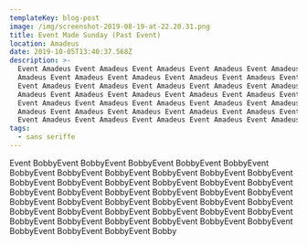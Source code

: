 ```yaml
---
templateKey: blog-post
image: /img/screenshot-2019-08-19-at-22.20.31.png
title: Event Made Sunday (Past Event)
location: Amadeus
date: 2019-10-05T13:40:37.568Z
description: >-
  Event Amadeus Event Amadeus Event Amadeus Event Amadeus Event Amadeus Event
  Amadeus Event Amadeus Event Amadeus Event Amadeus Event Amadeus Event Amadeus
  Event Amadeus Event Amadeus Event Amadeus Event Amadeus Event Amadeus Event
  Amadeus Event Amadeus Event Amadeus Event Amadeus Event Amadeus Event Amadeus
  Event Amadeus Event Amadeus Event Amadeus Event Amadeus Event Amadeus Event
  Amadeus Event Amadeus Event Amadeus Event Amadeus Event Amadeus Event Amadeus
  Event Amadeus Event Amadeus Event Amadeus Event Amadeus Event Amadeus 
tags:
  - sans seriffe
---
```

Event BobbyEvent BobbyEvent BobbyEvent BobbyEvent BobbyEvent BobbyEvent BobbyEvent BobbyEvent BobbyEvent BobbyEvent BobbyEvent BobbyEvent BobbyEvent BobbyEvent BobbyEvent BobbyEvent BobbyEvent BobbyEvent BobbyEvent BobbyEvent BobbyEvent BobbyEvent BobbyEvent BobbyEvent BobbyEvent BobbyEvent BobbyEvent BobbyEvent BobbyEvent BobbyEvent BobbyEvent BobbyEvent BobbyEvent BobbyEvent BobbyEvent BobbyEvent BobbyEvent BobbyEvent BobbyEvent BobbyEvent BobbyEvent BobbyEvent BobbyEvent BobbyEvent Bobby

